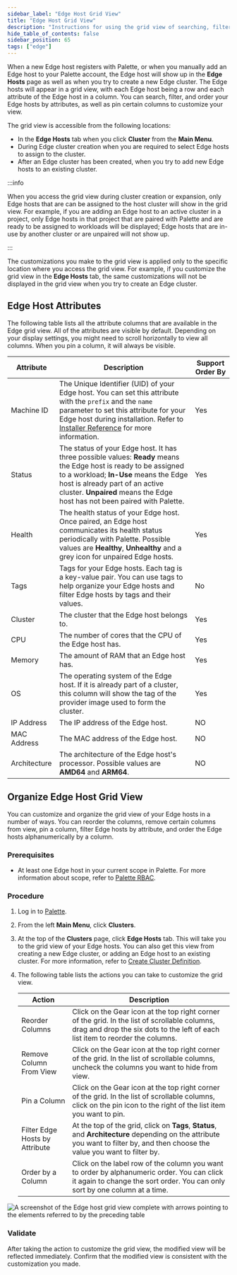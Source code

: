 ```yaml
---
sidebar_label: "Edge Host Grid View"
title: "Edge Host Grid View"
description: "Instructions for using the grid view of searching, filtering and ordering Edge hosts."
hide_table_of_contents: false
sidebar_position: 65
tags: ["edge"]
---
```


When a new Edge host registers with Palette, or when you manually add an Edge host to your Palette account, the Edge
host will show up in the **Edge Hosts** page as well as when you try to create a new Edge cluster. The Edge hosts will
appear in a grid view, with each Edge host being a row and each attribute of the Edge host in a column. You can search,
filter, and order your Edge hosts by attributes, as well as pin certain columns to customize your view.

The grid view is accessible from the following locations:

- In the **Edge Hosts** tab when you click **Cluster** from the **Main Menu**.
- During Edge cluster creation when you are required to select Edge hosts to assign to the cluster.
- After an Edge cluster has been created, when you try to add new Edge hosts to an existing cluster.

:::info

When you access the grid view during cluster creation or expansion, only Edge hosts that are can be assigned to the host
cluster will show in the grid view. For example, if you are adding an Edge host to an active cluster in a project, only
Edge hosts in that project that are paired with Palette and are ready to be assigned to workloads will be displayed;
Edge hosts that are in-use by another cluster or are unpaired will not show up.

:::

The customizations you make to the grid view is applied only to the specific location where you access the grid view.
For example, if you customize the grid view in the **Edge Hosts** tab, the same customizations will not be displayed in
the grid view when you try to create an Edge cluster.

## Edge Host Attributes

The following table lists all the attribute columns that are available in the Edge grid view. All of the attributes are
visible by default. Depending on your display settings, you might need to scroll horizontally to view all columns. When
you pin a column, it will always be visible.

| Attribute    | Description                                                                                                                                                                                                                                                                           | Support Order By |
| ------------ | ------------------------------------------------------------------------------------------------------------------------------------------------------------------------------------------------------------------------------------------------------------------------------------- | ---------------- |
| Machine ID   | The Unique Identifier (UID) of your Edge host. You can set this attribute with the `prefix` and the `name` parameter to set this attribute for your Edge host during installation. Refer to [Installer Reference](../edge-configuration/installer-reference.md) for more information. | Yes              |
| Status       | The status of your Edge host. It has three possible values: **Ready** means the Edge host is ready to be assigned to a workload; **In-Use** means the Edge host is already part of an active cluster. **Unpaired** means the Edge host has not been paired with Palette.              | Yes              |
| Health       | The health status of your Edge host. Once paired, an Edge host communicates its health status periodically with Palette. Possible values are **Healthy**, **Unhealthy** and a grey icon for unpaired Edge hosts.                                                                      | Yes              |
| Tags         | Tags for your Edge hosts. Each tag is a key-value pair. You can use tags to help organize your Edge hosts and filter Edge hosts by tags and their values.                                                                                                                             | No               |
| Cluster      | The cluster that the Edge host belongs to.                                                                                                                                                                                                                                            | Yes              |
| CPU          | The number of cores that the CPU of the Edge host has.                                                                                                                                                                                                                                | Yes              |
| Memory       | The amount of RAM that an Edge host has.                                                                                                                                                                                                                                              | Yes              |
| OS           | The operating system of the Edge host. If it is already part of a cluster, this column will show the tag of the provider image used to form the cluster.                                                                                                                              | Yes              |
| IP Address   | The IP address of the Edge host.                                                                                                                                                                                                                                                      | NO               |
| MAC Address  | The MAC address of the Edge host.                                                                                                                                                                                                                                                     | NO               |
| Architecture | The architecture of the Edge host's processor. Possible values are **AMD64** and **ARM64**.                                                                                                                                                                                           | NO               |

## Organize Edge Host Grid View

You can customize and organize the grid view of your Edge hosts in a number of ways. You can reorder the columns, 
remove certain columns from view, pin a column, filter Edge hosts by attribute, and order the Edge hosts alphanumerically 
by a column.

### Prerequisites

- At least one Edge host in your current scope in Palette. For more information about scope, refer to
  [Palette RBAC](../../../user-management/palette-rbac/palette-rbac.md).

### Procedure

1. Log in to [Palette](https://console.spectrocloud.com).

2. From the left **Main Menu**, click **Clusters**.

3. At the top of the **Clusters** page, click **Edge Hosts** tab. This will take you to the grid view of your Edge
   hosts. You can also get this view from creating a new Edge cluster, or adding an Edge host to an existing cluster.
   For more information, refer to [Create Cluster Definition](./cluster-deployment.md).

4. The following table lists the actions you can take to customize the grid view.

   | Action                         | Description                                                                                                                                                                     |
   | ------------------------------ | ------------------------------------------------------------------------------------------------------------------------------------------------------------------------------- |
   | Reorder Columns                | Click on the Gear icon at the top right corner of the grid. In the list of scrollable columns, drag and drop the six dots to the left of each list item to reorder the columns. |
   | Remove Column From View        | Click on the Gear icon at the top right corner of the grid. In the list of scrollable columns, uncheck the columns you want to hide from view.                                  |
   | Pin a Column                   | Click on the Gear icon at the top right corner of the grid. In the list of scrollable columns, click on the pin icon to the right of the list item you want to pin.             |
   | Filter Edge Hosts by Attribute | At the top of the grid, click on **Tags**, **Status**, and **Architecture** depending on the attribute you want to filter by, and then choose the value you want to filter by.  |
   | Order by a Column              | Click on the label row of the column you want to order by alphanumeric order. You can click it again to change the sort order. You can only sort by one column at a time.       |

![A screenshot of the Edge host grid view complete with arrows pointing to the elements referred to by the preceding table](/clusters_edge_site-deployment_edge-grid-view.webp)

### Validate

After taking the action to customize the grid view, the modified view will be reflected immediately. Confirm that the
modified view is consistent with the customization you made.
